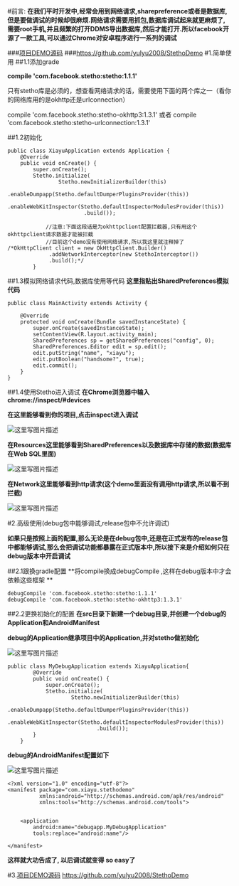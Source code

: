 #前言:
**在我们平时开发中,经常会用到网络请求,sharepreference或者是数据库,但是要做调试的时候却很麻烦.网络请求需要用抓包,数据库调试起来就更麻烦了,需要root手机,并且频繁的打开DDMS导出数据库,然后才能打开.所以facebook开源了一款工具,可以通过Chrome对安卓程序进行一系列的调试**

###[项目DEMO源码](https://github.com/yulyu2008/StethoDemo)
###https://github.com/yulyu2008/StethoDemo
#1.简单使用
##1.1添加grade

**compile 'com.facebook.stetho:stetho:1.1.1'**

只有stetho库是必须的，想查看网络请求的话，需要使用下面的两个库之一（看你的网络库用的是okhttp还是urlconnection）

compile 'com.facebook.stetho:stetho-okhttp3:1.3.1'
或者
compile 'com.facebook.stetho:stetho-urlconnection:1.3.1'

##1.2初始化

	public class XiayuApplication extends Application {
	    @Override
	    public void onCreate() {
	        super.onCreate();
	        Stetho.initialize(
	                Stetho.newInitializerBuilder(this)
	                        .enableDumpapp(Stetho.defaultDumperPluginsProvider(this))
	                        .enableWebKitInspector(Stetho.defaultInspectorModulesProvider(this))
	                        .build());
	        
		        //注意:下面这段话是为okhttpclient配置拦截器,只有用这个okhttpclient请求数据才能被拦截
		        //目前这个demo没有使用网络请求,所以我这里就注释掉了                
	/*OkHttpClient client = new OkHttpClient.Builder()
	             .addNetworkInterceptor(new StethoInterceptor())
	             .build();*/
		    }

##1.3模拟网络请求代码,数据库使用等代码
**这里指贴出SharedPreferences模拟代码**
 
	public class MainActivity extends Activity {
	
	    @Override
	    protected void onCreate(Bundle savedInstanceState) {
	        super.onCreate(savedInstanceState);
	        setContentView(R.layout.activity_main);
	        SharedPreferences sp = getSharedPreferences("config", 0);
	        SharedPreferences.Editor edit = sp.edit();
	        edit.putString("name", "xiayu");
	        edit.putBoolean("handsome?", true);
	        edit.commit();
	    }
	}
 
##1.4使用Stetho进入调试
**在Chrome浏览器中输入 chrome://inspect/#devices**

**在这里能够看到你的项目,点击inspect进入调试**

![这里写图片描述](http://img.blog.csdn.net/20170211104057830)

**在Resources这里能够看到SharedPreferences以及数据库中存储的数据(数据库在Web SQL里面)**

![这里写图片描述](http://img.blog.csdn.net/20170211104312925)

**在Network这里能够看到http请求(这个demo里面没有调用http请求,所以看不到拦截)**

![这里写图片描述](http://img.blog.csdn.net/20170211105111437)


#2.高级使用(debug包中能够调试,release包中不允许调试)

**如果只是按照上面的配置,那么无论是在debug包中,还是在正式发布的release包中都能够调试,那么会把调试功能都暴露在正式版本中,所以接下来是介绍如何只在debug版本中开启调试**

##2.1跟换gradle配置
**将compile换成debugCompile ,这样在debug版本中才会依赖这些框架 **

	debugCompile 'com.facebook.stetho:stetho:1.1.1'
    debugCompile 'com.facebook.stetho:stetho-okhttp3:1.3.1'

##2.2更换初始化的配置
**在src目录下新建一个debug目录,并创建一个debug的Application和AndroidManifest**

**debug的Application继承项目中的Application,并对stetho做初始化**

![这里写图片描述](http://img.blog.csdn.net/20170211135954219)

	public class MyDebugApplication extends XiayuApplication{
		    @Override
		    public void onCreate() {
		        super.onCreate();
		        Stetho.initialize(
		                Stetho.newInitializerBuilder(this)
		                        .enableDumpapp(Stetho.defaultDumperPluginsProvider(this))
		                        .enableWebKitInspector(Stetho.defaultInspectorModulesProvider(this))
		                        .build());
		    }
		}

**debug的AndroidManifest配置如下**

![这里写图片描述](http://img.blog.csdn.net/20170211140242139)

	<?xml version="1.0" encoding="utf-8"?>
	<manifest package="com.xiayu.stethodemo"
	          xmlns:android="http://schemas.android.com/apk/res/android"
	          xmlns:tools="http://schemas.android.com/tools">
	
	
	    <application
	        android:name="debugapp.MyDebugApplication"
	        tools:replace="android:name"/>
	
	</manifest>


**这样就大功告成了, 以后调试就变得 so easy了**


#3.[项目DEMO源码](https://github.com/yulyu2008/StethoDemo)
https://github.com/yulyu2008/StethoDemo